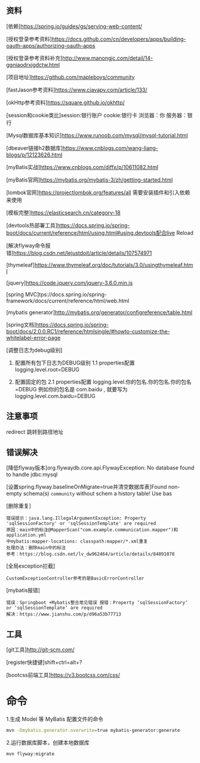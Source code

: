 ## 资料
[依赖]https://spring.io/guides/gs/serving-web-content/

[授权登录参考资料]https://docs.github.com/cn/developers/apps/building-oauth-apps/authorizing-oauth-apps

[授权登录参考资料补充]http://www.manongjc.com/detail/14-ggniaodrxjgdctw.html

[项目地址]https://github.com/mapleboys/community

[fastJason参考资料]https://www.cjavapy.com/article/133/

[okHttp参考资料]https://square.github.io/okhttp/

[session和cookie类比]session:银行账户 cookie:银行卡 浏览器：你 服务器：银行

[Mysql数据库基本知识]https://www.runoob.com/mysql/mysql-tutorial.html

[dbeaver链接h2数据库]https://www.cnblogs.com/wang-liang-blogs/p/12123626.html

[myBatis实战]https://www.cnblogs.com/diffx/p/10611082.html

[myBatis官网]https://mybatis.org/mybatis-3/zh/getting-started.html

[lombok官网]https://projectlombok.org/features/all 需要安装插件和引入依赖来使用

[模板完整]https://elasticsearch.cn/category-18

[devtools热部署工具]https://docs.spring.io/spring-boot/docs/current/reference/html/using.html#using.devtools配合live Reload

[解决flyway命令报错]https://blog.csdn.net/lejustdoit/article/details/107574971

[thymeleaf]https://www.thymeleaf.org/doc/tutorials/3.0/usingthymeleaf.html

[jquery]https://code.jquery.com/jquery-3.6.0.min.js

[spring MVC]tps://docs.spring.io/spring-framework/docs/current/reference/html/web.html

[mybatis generator]http://mybatis.org/generator/configreference/table.html

[spring文档]https://docs.spring.io/spring-boot/docs/2.0.0.RC1/reference/htmlsingle/#howto-customize-the-whitelabel-error-page

[调整日志为debug级别]
1. 配置所有包下日志为DEBUG级别
1.1 properties配置
logging.level.root=DEBUG

2. 配置固定的包
2.1 properties配置
logging.level.你的包名.你的包名.你的包名=DEBUG
例如你的包名是 com.baidu , 就要写为
logging.level.com.baidu=DEBUG

## 注意事项
redirect 跳转到路径地址

## 错误解决
[降低flyway版本]org.flywaydb.core.api.FlywayException: No database found to handle jdbc:mysql

[设置spring.flyway.baselineOnMigrate=true并清空数据库表]Found non-empty schema(s) `community` without schem a history table! Use bas

[删除重复]
```text
错误提示：java.lang.IllegalArgumentException: Property 'sqlSessionFactory' or 'sqlSessionTemplate' are required
原因：main中的标注@MapperScan("com.example.communication.mapper")和application.yml
中mybatis:mapper-locations: classpath:mapper/*.xml重复
处理办法：删除main中的标注
参考：https://blog.csdn.net/lv_dw962464/article/details/84891078
```

[全局exception拦截]
```text
CustomExceptionController参考的是BasicErrorController
```

[mybatis报错]
```text
错误：Springboot +Mybatis整合常见错误 报错：Property ‘sqlSessionFactory‘ or ‘sqlSessionTemplate‘ are required
解决：https://www.jianshu.com/p/d96a53b77713
```
## 工具
[git工具]http://git-scm.com/

[register快捷键]shift+ctrl+alt+?

[bootcss前端工具]https://v3.bootcss.com/css/


# 命令
1.生成 Model 等 MyBatis 配置文件的命令
```bash
mvn -Dmybatis.generator.overwrite=true mybatis-generator:generate
```

2.运行数据库脚本，创建本地数据库
```bash
mvn flyway:migrate
```
